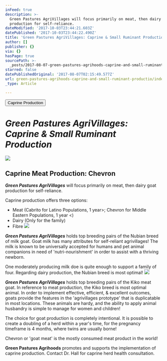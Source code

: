 ```yaml
---
inFeed: true
description: >-
  Green Pastures AgriVillages will focus primarily on meat, then dairy goat
  production for self-reliance.
dateModified: '2017-10-03T23:44:21.603Z'
datePublished: '2017-10-03T23:44:22.490Z'
title: 'Green Pastures AgriVillages: Caprine & Small Ruminant Production'
author: []
publisher: {}
via: {}
hasPage: true
sourcePath: >-
  _posts/2017-08-07-green-pastures-agrihoods-caprine-and-small-ruminant-productio.md
starred: false
datePublishedOriginal: '2017-08-07T02:15:49.577Z'
url: green-pastures-agrihoods-caprine-and-small-ruminant-productio/index.html
_type: Article

---
```

<button data-role="cta" style="">Caprine Production</button>

# _**Green Pastures AgriVillages: Caprine & Small Ruminant Production**_
![](https://the-grid-user-content.s3-us-west-2.amazonaws.com/a9196fe1-3559-4701-bbbf-8e4f5b035a0e.jpg)

## Caprine Meat Production: Chevron

_**Green Pastures AgriVillages**_ will focus primarily on meat, then dairy goat production for self-reliance.

Caprine production offers three options:

* Meat (Cabrito for Latino Populations, 1 year\>; Chevron for Middle Eastern Populations, 1 year <)
* Dairy (Only for the family)
* Fibre
![](https://the-grid-user-content.s3-us-west-2.amazonaws.com/df9f8cd8-5cdf-435e-b196-dd3ce6aca6bc.jpg)

_**Green Pastures AgriVillages**_ holds top breeding pairs of the Nubian breed of milk goat. Goat milk has many attributes for self-reliant agrivillages! The milk is known to be universally accepted for humans and pet animal companions in need of 'nutri-nourishment' in order to assist with a thriving newborn.

One moderately producing milk doe is quite enough to support a family of four. Regarding dairy production, the Nubian breed is most optimal!
![](https://the-grid-user-content.s3-us-west-2.amazonaws.com/857eb89b-8921-40fd-9581-2d6c1688ea27.jpg)

_**Green Pastures AgriVillages**_ holds top breeding pairs of the Kiko meat goat. In reference to meat production, the Kiko breed is most optimal animal. In order to implement effective, efficient, & excellent outcomes, goats provide the features in the 'agrivillages prototype' that is duplicatable in most locations. These animals are hardy, and the ability to apply animal husbandry is simple to manage for women and children!

The choice for goat production is completely intentional. It is possible to create a doubling of a herd within a year's time, for the pregnancy timeframe is 4 months, where twins are usually borne!

Chevron or 'goat meat' is the mostly consumed meat product in the world!

**Green Pastures Agrihoods** promotes and supports the implementation of caprine production. Contact Dr. Hall for caprine herd health consultation.